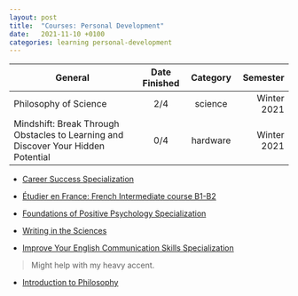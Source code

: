 ```yaml
---
layout: post
title:  "Courses: Personal Development"
date:   2021-11-10 +0100
categories: learning personal-development
---
```


| General        | Date Finished | Category | Semester  |
| ------------- |:-------------:|:-------------:| -----:|
| Philosophy of Science |  2/4 | science | Winter 2021 |
| Mindshift: Break Through Obstacles to Learning and Discover Your Hidden Potential |  0/4 | hardware |Winter 2021 |

- [Career Success Specialization](https://www.coursera.org/specializations/career-success)

- [Étudier en France: French Intermediate course B1-B2](https://www.coursera.org/learn/etudier-en-france)

- [Foundations of Positive Psychology Specialization](https://www.coursera.org/specializations/positivepsychology)

- [Writing in the Sciences](https://www.coursera.org/learn/sciwrite)

- [Improve Your English Communication Skills Specialization](https://www.coursera.org/specializations/improve-english)
> Might help with my heavy accent.

- [Introduction to Philosophy](https://www.coursera.org/learn/philosophy)